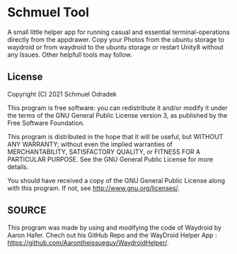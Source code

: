 # Schmuel Tool

A small little helper app for running casual and essential terminal-operations directly from the appdrawer. Copy your Photos from the ubuntu storage to waydroid or from waydroid to the ubuntu storage or restart Unity8 without any Issues. Other helpfull tools may follow.

## License

Copyright (C) 2021  Schmuel Odradek

This program is free software: you can redistribute it and/or modify it under the terms of the GNU General Public License version 3, as published
by the Free Software Foundation.

This program is distributed in the hope that it will be useful, but WITHOUT ANY WARRANTY; without even the implied warranties of MERCHANTABILITY, SATISFACTORY QUALITY, or FITNESS FOR A PARTICULAR PURPOSE.  See the GNU General Public License for more details.

You should have received a copy of the GNU General Public License along with this program.  If not, see <http://www.gnu.org/licenses/>.

## SOURCE

This program was made by using and modifying the code of Waydroid by Aaron Hafer. Chech out his GitHub Repo and the WayDroid Helper App :  <https://github.com/Aarontheissueguy/WaydroidHelper/>.